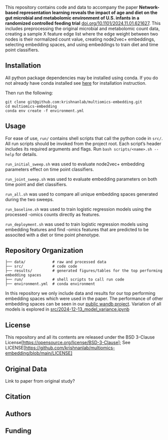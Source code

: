 This repository contains code and data to accompany the paper **Network-based representation learning reveals the impact of age and diet on the gut microbial and metabolomic environment of U.S. infants in a randomized controlled feeding trial** [doi.org/10.1101/2024.11.01.621627](https://www.biorxiv.org/content/10.1101/2024.11.01.621627v1). This includes preprocessing the original microbial and metabolomic count data, creating a sample X feature edge list where the edge weight between two nodes is their normalized count value, creating node2vec+ embeddings, selecting embedding spaces, and using embeddings to train diet and time point classifiers. 


## Installation

All python package dependencies may be installed using conda. 
If you do not already have conda installed see [here](https://docs.conda.io/projects/conda/en/latest/user-guide/install/index.html) for installation instruction. 

Then run the following:

```
git clone git@github.com:krishnanlab/multiomics-embedding.git
cd multiomics-embedding
conda env create -f environment.yml
```


## Usage

For ease of use, `run/` contains shell scripts that call the python code in `src/`. 
All run scripts should be invoked from the project root.
Each script’s header includes its required arguments and flags.
Run `bash scripts/<name>.sh --help` for details.

`run_initial_sweep.sh` was used to evaluate node2vec+ embedding parameters effect on time point classifiers.

`run_joint_sweep.sh` was used to evaluate embedding parameters on both time point and diet classifiers. 

`run_all.sh` was used to compare all unique embedding spaces generated during the two sweeps.

`run_baseline.sh` was used to train logistic regression models using the processed -omics counts directly as features.

`run_deployment.sh` was used to train logistic regression models using embedding features and find -omics features that are predicted to be associted with a diet or time point phenotype. 

## Repository Organization 

```
├── data/            # raw and processed data
├── src/             # code code
├── results/         # generated figures/tables for the top performing embedding spaces
├── run/             # shell scripts to call run code
├── environment.yml  # conda environment

```
In this repository we only include data and results for our top performing embedding spaces which were used in the paper. The performance of other embedding spaces can be seen in our [public wandb project](https://wandb.ai/keenan-manpearl/multiomics_embedding). Variation of all models is explored in [src/2024-12-13_model_variance.ipynb](https://github.com/krishnanlab/multiomics-embedding/blob/main/src/2024-12-13_model_variance.ipynb)


## License 
This repository and all its contents are released under the BSD 3-Clause License[https://opensource.org/license/BSD-3-Clause]; See LICENSE[https://github.com/krishnanlab/multiomics-embedding/blob/main/LICENSE]


## Original Data

Link to paper from original study?

## Citation 

## Authors 

## Funding

